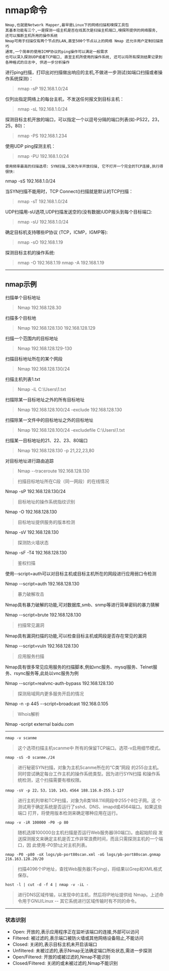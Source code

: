 # nmap命令

    Nmap,也就是Network Mapper,最早是Linux下的网络扫描和嗅探工具包 
    其基本功能有三个,一是探测一组主机是否在线其次是扫描主机端口,嗅探所提供的网络服务, 还可以推断主机所用的操作系统
    Nmap可用于扫描仅有两个节点的LAN,直至500个节点以上的网络 Nmap 还允许用户定制扫描技巧
    通常,一个简单的使用ICMP协议的ping操作可以满足一般需求
    也可以深入探测UDP或者TCP端口, 直至主机所使用的操作系统, 还可以将所有探测结果记录到各种格式的日志中, 供进一步分析操作 
    
进行ping扫描，打印出对扫描做出响应的主机,不做进一步测试(如端口扫描或者操作系统探测)：
> nmap -sP 192.168.1.0/24

仅列出指定网络上的每台主机，不发送任何报文到目标主机：
> nmap -sL 192.168.1.0/24

探测目标主机开放的端口，可以指定一个以逗号分隔的端口列表(如-PS22，23，25，80)：
> nmap -PS 192.168.1.234

使用UDP ping探测主机：
> nmap -PU 192.168.1.0/24

    使用频率最高的扫描选项: SYN扫描,又称为半开放扫描, 它不打开一个完全的TCP连接,执行得很快:
nmap -sS 192.168.1.0/24

当SYN扫描不能用时，TCP Connect()扫描就是默认的TCP扫描：
> nmap -sT 192.168.1.0/24

UDP扫描用-sU选项,UDP扫描发送空的(没有数据)UDP报头到每个目标端口:
> nmap -sU 192.168.1.0/24

确定目标机支持哪些IP协议 (TCP，ICMP，IGMP等):
> nmap -sO 192.168.1.19

探测目标主机的操作系统:
>nmap -O 192.168.1.19
>nmap -A 192.168.1.19

---

## nmap示例

扫描单个目标地址
> Nmap 192.168.128.30

扫描多个目标地
> Nmap 192.168.128.130 192.168.128.129

扫描一个范围内的目标地址
>Nmap 192.168.128.129-130

扫描目标地址所在的某个网段
> Nmap 192.168.128.130/24

扫描主机列表1.txt
> Nmap -iL C:\Users\1.txt

扫描除某一目标地址之外的所有目标地址
> Nmap 192.168.128.100/24 -exclude 192.168.128.130

扫描除某一文件中的目标地址之外的目标地址
> Nmap 192.168.128.100/24 -excludefile C:\Users\1.txt

扫描某一目标地址的21、22、23、80端口
> Nmap 192.168.128.130 -p 21,22,23,80

对目标地址进行路由追踪

> Nmap --traceroute 192.168.128.130

>  扫描目标地址所在C段（同一网段）的在线情况

Nmap -sP 192.168.128.130/24

>  目标地址的操作系统指纹识别

Nmap -O 192.168.128.130

>  目标地址提供服务的版本检测

Nmap -sV 192.168.128.130

>  探测防火墙状态

Nmap -sF -T4 192.168.128.130

>  鉴权扫描

使用--script=auth可以对目标主机或目标主机所在的网段进行应用弱口令检测 

Nmap --script=auth 192.168.128.130

>  暴力破解攻击

Nmap具有暴力破解的功能,可对数据库,smb、snmp等进行简单密码的暴力猜解 

Nmap --script=brute 192.168.128.130

>  扫描常见漏洞

Nmap具有漏洞扫描的功能,可以检查目标主机或网段是否存在常见的漏洞 

Nmap --script=vuln 192.168.128.130

>  应用服务扫描

Nmap具有很多常见应用服务的扫描脚本,例如vnc服务、mysql服务、Telnet服务、rsync服务等,此处以vnc服务为例 

Nmap --script=realvnc-auth-bypass 192.168.128.130

>   探测局域网内更多服务开启的情况

Nmap -n -p 445 --script=broadcast 192.168.0.105

>  Whois解析

Nmap -script external baidu.com

---

`nmap -v scanme`
> 这个选项扫描主机scanme中 所有的保留TCP端口。选项-v启用细节模式。

`nmap -sS -O scanme./24`
> 进行秘密SYN扫描，对象为主机Scanme所在的“C类”网段 的255台主机。同时尝试确定每台工作主机的操作系统类型。因为进行SYN扫描 和操作系统检测，这个扫描需要有根权限。

`nmap -sV -p 22，53，110，143，4564 188.116.0-255.1-127`
> 进行主机列举和TCP扫描，对象为B类188.116网段中255个8位子网。这 个测试用于确定系统是否运行了sshd、DNS、imapd或4564端口。如果这些端口 打开，将使用版本检测来确定哪种应用在运行。

`nmap -v -iR 100000 -P0 -p 80`
> 随机选择100000台主机扫描是否运行Web服务器(80端口)。由起始阶段 发送探测报文来确定主机是否工作非常浪费时间，而且只需探测主机的一个端口，因 此使用-P0禁t止对主机列表。

`nmap -P0 -p80 -oX logs/pb-port80scan.xml -oG logs/pb-port80scan.gnmap 216.163.128.20/20`
> 扫描4096个IP地址，查找Web服务器(不ping)，将结果以Grep和XML格式保存。

`host -l | cut -d -f 4 | nmap -v -iL -`
>进行DNS区域传输，以发现中的主机，然后将IP地址提供给 Nmap。上述命令用于GNU/Linux -- 其它系统进行区域传输时有不同的命令。

---

### 状态识别

* Open: 开放的,表示应用程序正在监听该端口的连接,外部可以访问
* Filtered: 被过滤的,表示端口被防火墙或其他网络设备阻止,不能访问
* Closed: 关闭的,表示目标主机未开启该端口
*  Unfiltered: 未被过滤的,表示Nmap无法确定端口所处状态,需进一步探测
* Open/Filtered: 开放的或被过滤的,Nmap不能识别
* Closed/Filtered: 关闭的或未被过滤的,Nmap不能识别

